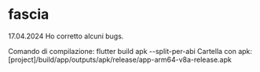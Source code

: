 # fascia

17.04.2024
Ho corretto alcuni bugs.


Comando di compilazione:
flutter build apk --split-per-abi
Cartella con apk:
[project]/build/app/outputs/apk/release/app-arm64-v8a-release.apk